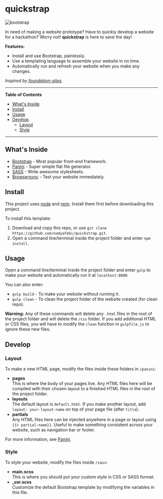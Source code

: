# quickstrap
![bootstrap](https://img.shields.io/badge/bootstrap-4.1.3-green.svg)

In need of making a website prototype? Have to quickly develop a website for a hackathon? Worry not! **quickstrap** is here to save the day!

**Features:**
* Install and use Bootstrap, painlessly.
* Use a templating language to assemble your website in no time.
* Automatically run and refresh your website when you make any changes.

*Inspired by [foundation-sites](https://github.com/zurb/foundation-sites).*

<hr>

**Table of Contents**

* [What's Inside](#whats-inside)
* [Install](#install)
* [Usage](#usage)
* [Develop](#develop)
  * [Layout](#layout)
  * [Style](#style)

<hr>

## What's Inside

* [Bootstrap](http://getbootstrap.com) - Most popular front-end framework.
* [Panini](https://foundation.zurb.com/sites/docs/panini.html) - Super simple flat file generator.
* [SASS](http://sass-lang.com/) - Write awesome stylesheets.
* [Browsersync](https://www.browsersync.io/) - Test your website immediately.

## Install

This project uses [node](http://nodejs.org) and [npm](http://npmjs.com). Install them first before downloading this project.

To install this template:
1. Download and copy this repo, or use `git clone https://github.com/nadyafebi/quickstrap.git`.
2. Open a command line/terminal inside the project folder and enter `npm install`.

## Usage

Open a command line/terminal inside the project folder and enter `gulp` to make your website and automatically run it at `localhost:8000`.

You can also enter:
* `gulp build` - To make your website without running it.
* `gulp clean` - To clean the project folder of the website created (for clean repo).

**Warning:** Any of these commands will delete any `.html` files in the root of the project folder and will delete the `/css` folder. If you add additional HTML or CSS files, you will have to modify the `clean` function in  `gulpfile.js` to ignore these new files.

## Develop

### Layout

To make a new HTML page, modify the files inside these folders in `/panini`:
* **pages** <br>
  This is where the body of your pages live. Any HTML files here will be compiled with their chosen layout to a finished HTML files in the root of the project folder.
* **layouts** <br>
  The default layout is `default.html`. If you make another layout, add `layout: your-layout-name` on top of your page file (after `title`).
* **partials** <br>
  Any HTML files here can be injected anywhere in a page or layout using `{{> partial-name}}`. Useful to make something consistent across your website, such as navigation bar or footer.

For more information, see [Panini](https://foundation.zurb.com/sites/docs/panini.html).


### Style

To style your website, modify the files inside `/sass`:

* **main.scss** <br>
  This is where you should put your custom style in CSS or SASS format.
* **_var.scss** <br>
  Customize the default Bootstrap template by modifying the variables in this file.
